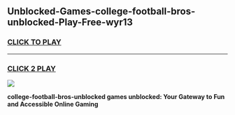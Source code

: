 
## Unblocked-Games-college-football-bros-unblocked-Play-Free-wyr13
<h3>
<a href="https://premium76.site?title=college-football-bros-unblocked&ref=18A1">CLICK TO PLAY</a></h3>
<hr>

<h3>
<a href="https://premium76.site?title=college-football-bros-unblocked&ref=18A1">CLICK 2 PLAY</a>
  
</h3>

<a href="https://premium76.site?title=college-football-bros-unblocked&ref=18A1"><img src="https://clearcache.store/games.png"></a>


**college-football-bros-unblocked games unblocked: Your Gateway to Fun and Accessible Online Gaming**
